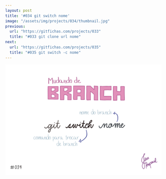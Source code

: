 ```yaml
---
layout: post
title: '#034 git switch nome'
image: "/assets/img/projects/034/thumbnail.jpg"
previous:
  url: "https://gitfichas.com/projects/033"
  title: "#033 git clone url nome"
next:
  url: "https://gitfichas.com/projects/035"
  title: "#035 git switch -c nome"
---
```


<img alt="Para trocar de branch use o comando git switch nome" src="/assets/img/projects/034/full.jpg">